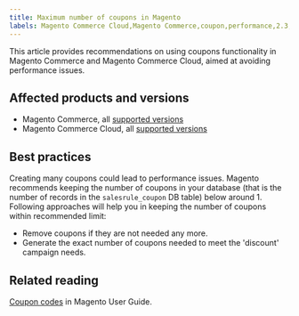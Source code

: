 ```yaml
---
title: Maximum number of coupons in Magento
labels: Magento Commerce Cloud,Magento Commerce,coupon,performance,2.3,database,best practices,2.3.x,2.4,2.4.x
---
```


This article provides recommendations on using coupons functionality in Magento Commerce and Magento Commerce Cloud, aimed at avoiding performance issues.

## Affected products and versions

* Magento Commerce, all [supported versions](https://magento.com/sites/default/files/magento-software-lifecycle-policy.pdf) 
* Magento Commerce Cloud, all [supported versions](https://magento.com/sites/default/files/magento-software-lifecycle-policy.pdf)

## Best practices

Creating many coupons could lead to performance issues. Magento recommends keeping the number of coupons in your database (that is the number of records in the `` salesrule_coupon `` DB table) below around 1. Following approaches will help you in keeping the number of coupons within recommended limit: 

* Remove coupons if they are not needed any more.
* Generate the exact number of coupons needed to meet the 'discount' campaign needs.

## Related reading

[Coupon codes](https://docs.magento.com/user-guide/v2.3/marketing/price-rules-cart-coupon.html?itm_source=merchdocs-23&amp;itm_medium=search_page&amp;itm_campaign=federated_search&amp;itm_term=coupon%20code) in Magento User Guide.